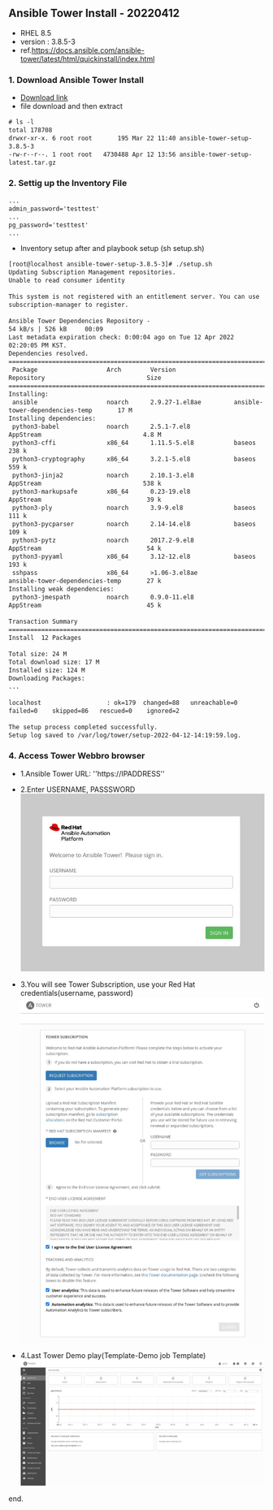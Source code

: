 ## Ansible Tower Install - 20220412

- RHEL 8.5
- version : 3.8.5-3
- ref.<https://docs.ansible.com/ansible-tower/latest/html/quickinstall/index.html>

### 1. Download Ansible Tower Install

- [Download link](https://releases.ansible.com/ansible-tower/setup/ansible-tower-setup-latest.tar.gz)
- file download and then extract 

~~~
# ls -l
total 178708
drwxr-xr-x. 6 root root       195 Mar 22 11:40 ansible-tower-setup-3.8.5-3
-rw-r--r--. 1 root root   4730488 Apr 12 13:56 ansible-tower-setup-latest.tar.gz
~~~

### 2. Settig up the Inventory File
~~~
...
admin_password='testtest' 
...
pg_password='testtest'
...
~~~

- Inventory setup after and playbook setup (sh setup.sh)
~~~
[root@localhost ansible-tower-setup-3.8.5-3]# ./setup.sh
Updating Subscription Management repositories.
Unable to read consumer identity

This system is not registered with an entitlement server. You can use subscription-manager to register.

Ansible Tower Dependencies Repository -                                   54 kB/s | 526 kB     00:09    
Last metadata expiration check: 0:00:04 ago on Tue 12 Apr 2022 02:20:05 PM KST.
Dependencies resolved.
=========================================================================================================
 Package                   Arch        Version                Repository                            Size
=========================================================================================================
Installing:
 ansible                   noarch      2.9.27-1.el8ae         ansible-tower-dependencies-temp       17 M
Installing dependencies:
 python3-babel             noarch      2.5.1-7.el8            AppStream                            4.8 M
 python3-cffi              x86_64      1.11.5-5.el8           baseos                               238 k
 python3-cryptography      x86_64      3.2.1-5.el8            baseos                               559 k
 python3-jinja2            noarch      2.10.1-3.el8           AppStream                            538 k
 python3-markupsafe        x86_64      0.23-19.el8            AppStream                             39 k
 python3-ply               noarch      3.9-9.el8              baseos                               111 k
 python3-pycparser         noarch      2.14-14.el8            baseos                               109 k
 python3-pytz              noarch      2017.2-9.el8           AppStream                             54 k
 python3-pyyaml            x86_64      3.12-12.el8            baseos                               193 k
 sshpass                   x86_64      >1.06-3.el8ae           ansible-tower-dependencies-temp       27 k
Installing weak dependencies:
 python3-jmespath          noarch      0.9.0-11.el8           AppStream                             45 k

Transaction Summary
=========================================================================================================
Install  12 Packages

Total size: 24 M
Total download size: 17 M
Installed size: 124 M
Downloading Packages:
...

localhost                  : ok=179  changed=88   unreachable=0    failed=0    skipped=86   rescued=0    ignored=2   

The setup process completed successfully.
Setup log saved to /var/log/tower/setup-2022-04-12-14:19:59.log.

~~~

### 4. Access Tower Webbro browser

- 1.Ansible Tower URL: ''https://IPADDRESS''
- 2.Enter USERNAME, PASSSWORD
![](./Images/AAP_web.jpg)

- 3.You will see Tower Subscription, use your Red Hat credentials(username, password)
![](./Images/ansibletower_subscriptionpage.jpg)

- 4.Last Tower Demo play(Template-Demo job Template)
![](./Images/ansibletower_webpage_afterlogin.jpg)


end.

